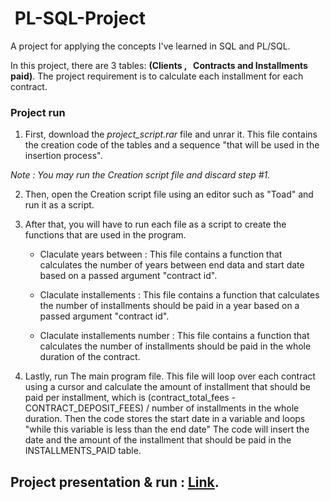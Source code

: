  PL-SQL-Project
===============================

A project for applying the concepts I've learned in SQL and PL/SQL.

In this project, there are 3 tables: **(Clients ,   Contracts and Installments paid)**. The project requirement is to calculate each installment for each contract.

### Project run

1. First, download the *project_script.rar* file and unrar it. This file contains the creation code of the tables and a sequence "that will be used in the insertion process".

*Note : You may run the Creation script file and discard step #1.*

2. Then, open the Creation script file using an editor such as "Toad" and run it as a script.

3. After that, you will have to run each file as a script to create the functions that are used in the program.
   
    - Claculate years between : This file contains a function that calculates the number of years between end data and start date based on a passed argument "contract id".
  
    - Claculate installements : This file contains a function that calculates the number of installments should be paid in a year based on a passed argument "contract id".
  
    - Claculate installements number : This file contains a function that calculates the number of installments should be paid in the whole duration of the contract.

4. Lastly, run The main program file. This file will loop over each contract using a cursor and calculate the amount of installment that should be paid per installment, which is (contract_total_fees - CONTRACT_DEPOSIT_FEES) / number of installments in the whole duration. Then the code stores the start date in a variable and loops "while this variable is less than the end date" The code will insert the date and the amount of the installment that should be paid in the INSTALLMENTS_PAID table.


## Project presentation & run : [Link](https://drive.google.com/file/d/1j0jOPK5mFUMI98yxuwWP2yAixZx6Jxq0/view?usp=drive_link).
